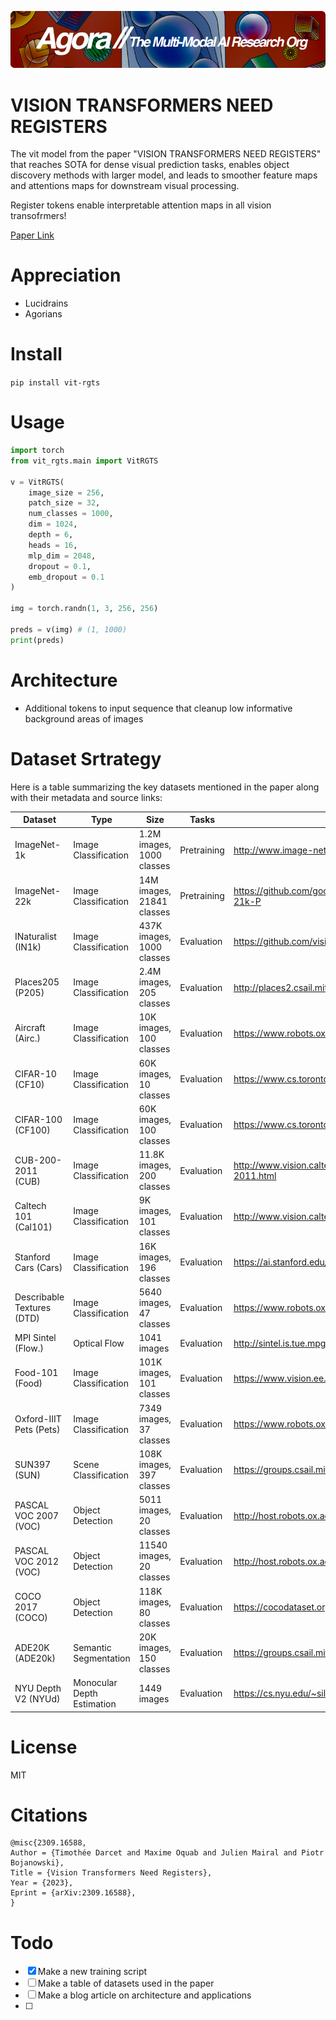 [![Multi-Modality](agorabanner.png)](https://discord.gg/qUtxnK2NMf)

# VISION TRANSFORMERS NEED REGISTERS
The vit model from the paper "VISION TRANSFORMERS NEED REGISTERS" that reaches SOTA for dense
visual prediction tasks, enables object discovery methods with larger model, and leads to smoother feature maps and attentions maps for downstream visual processing.

Register tokens enable interpretable attention maps in all vision transofrmers!



[Paper Link](https://arxiv.org/pdf/2309.16588.pdf)

# Appreciation
* Lucidrains
* Agorians

# Install
`pip install vit-rgts`

# Usage
```python
import torch
from vit_rgts.main import VitRGTS

v = VitRGTS(
    image_size = 256,
    patch_size = 32,
    num_classes = 1000,
    dim = 1024,
    depth = 6,
    heads = 16,
    mlp_dim = 2048,
    dropout = 0.1,
    emb_dropout = 0.1
)

img = torch.randn(1, 3, 256, 256)

preds = v(img) # (1, 1000)
print(preds)
```

# Architecture
- Additional tokens to input sequence that cleanup low informative background areas of images

# Dataset Srtrategy
Here is a table summarizing the key datasets mentioned in the paper along with their metadata and source links:

| Dataset | Type | Size | Tasks | Source |
|-|-|-|-|-|  
| ImageNet-1k | Image Classification | 1.2M images, 1000 classes | Pretraining | http://www.image-net.org/ |
| ImageNet-22k | Image Classification | 14M images, 21841 classes | Pretraining | https://github.com/google-research-datasets/ImageNet-21k-P |
| INaturalist (IN1k) | Image Classification | 437K images, 1000 classes | Evaluation | https://github.com/visipedia/inat_comp/tree/master/2018 |  
| Places205 (P205) | Image Classification | 2.4M images, 205 classes | Evaluation | http://places2.csail.mit.edu/index.html |
| Aircraft (Airc.) | Image Classification | 10K images, 100 classes | Evaluation | https://www.robots.ox.ac.uk/~vgg/data/fgvc-aircraft/ |
| CIFAR-10 (CF10) | Image Classification | 60K images, 10 classes | Evaluation | https://www.cs.toronto.edu/~kriz/cifar.html |  
| CIFAR-100 (CF100) | Image Classification | 60K images, 100 classes | Evaluation | https://www.cs.toronto.edu/~kriz/cifar.html |
| CUB-200-2011 (CUB) | Image Classification | 11.8K images, 200 classes | Evaluation | http://www.vision.caltech.edu/visipedia/CUB-200-2011.html |
| Caltech 101 (Cal101) | Image Classification | 9K images, 101 classes | Evaluation | http://www.vision.caltech.edu/Image_Datasets/Caltech101/ |
| Stanford Cars (Cars) | Image Classification | 16K images, 196 classes | Evaluation | https://ai.stanford.edu/~jkrause/cars/car_dataset.html | 
| Describable Textures (DTD) | Image Classification | 5640 images, 47 classes | Evaluation | https://www.robots.ox.ac.uk/~vgg/data/dtd/index.html |
| MPI Sintel (Flow.) | Optical Flow | 1041 images | Evaluation | http://sintel.is.tue.mpg.de/ |
| Food-101 (Food) | Image Classification | 101K images, 101 classes | Evaluation | https://www.vision.ee.ethz.ch/datasets_extra/food-101/ |  
| Oxford-IIIT Pets (Pets) | Image Classification | 7349 images, 37 classes | Evaluation | https://www.robots.ox.ac.uk/~vgg/data/pets/ |
| SUN397 (SUN) | Scene Classification | 108K images, 397 classes | Evaluation | https://groups.csail.mit.edu/vision/SUN/ |
| PASCAL VOC 2007 (VOC) | Object Detection | 5011 images, 20 classes | Evaluation | http://host.robots.ox.ac.uk/pascal/VOC/voc2007/ |
| PASCAL VOC 2012 (VOC) | Object Detection | 11540 images, 20 classes | Evaluation | http://host.robots.ox.ac.uk/pascal/VOC/voc2012/ |
| COCO 2017 (COCO) | Object Detection | 118K images, 80 classes | Evaluation | https://cocodataset.org/#home |
| ADE20K (ADE20k) | Semantic Segmentation | 20K images, 150 classes | Evaluation | https://groups.csail.mit.edu/vision/datasets/ADE20K/ |
| NYU Depth V2 (NYUd) | Monocular Depth Estimation | 1449 images | Evaluation | https://cs.nyu.edu/~silberman/datasets/nyu_depth_v2.html |

# License
MIT

# Citations

```
@misc{2309.16588,
Author = {Timothée Darcet and Maxime Oquab and Julien Mairal and Piotr Bojanowski},
Title = {Vision Transformers Need Registers},
Year = {2023},
Eprint = {arXiv:2309.16588},
}
```


# Todo
- [x] Make a new training script
- [ ] Make a table of datasets used in the paper
- [ ] Make a blog article on architecture and applications
- [ ]